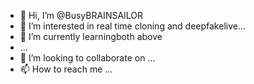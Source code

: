- 👋 Hi, I’m @BusyBRAINSAILOR
- 👀 I’m interested in real time cloning and deepfakelive...
- 🌱 I’m currently learningboth above
-  ...
- 💞️ I’m looking to collaborate on ...
- 📫 How to reach me ...

<!---
BusyBRAINSAILOR/BusyBRAINSAILOR is a ✨ special ✨ repository because its `README.md` (this file) appears on your GitHub profile.
You can click the Preview link to take a look at your changes.
--->
